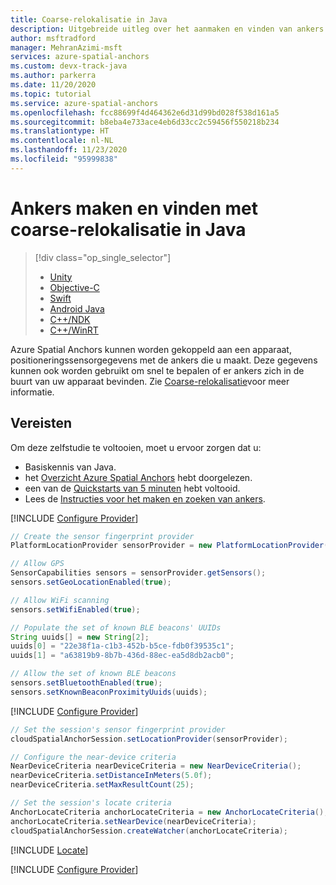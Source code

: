 ```yaml
---
title: Coarse-relokalisatie in Java
description: Uitgebreide uitleg over het aanmaken en vinden van ankers met behulp van coarse-relokalisatie in Java.
author: msftradford
manager: MehranAzimi-msft
services: azure-spatial-anchors
ms.custom: devx-track-java
ms.author: parkerra
ms.date: 11/20/2020
ms.topic: tutorial
ms.service: azure-spatial-anchors
ms.openlocfilehash: fcc88699f4d464362e6d31d99bd028f538d161a5
ms.sourcegitcommit: b8eba4e733ace4eb6d33cc2c59456f550218b234
ms.translationtype: HT
ms.contentlocale: nl-NL
ms.lasthandoff: 11/23/2020
ms.locfileid: "95999838"
---
```

# <a name="how-to-create-and-locate-anchors-using-coarse-relocalization-in-java"></a>Ankers maken en vinden met coarse-relokalisatie in Java

> [!div  class="op_single_selector"]
> * [Unity](set-up-coarse-reloc-unity.md)
> * [Objective-C](set-up-coarse-reloc-objc.md)
> * [Swift](set-up-coarse-reloc-swift.md)
> * [Android Java](set-up-coarse-reloc-java.md)
> * [C++/NDK](set-up-coarse-reloc-cpp-ndk.md)
> * [C++/WinRT](set-up-coarse-reloc-cpp-winrt.md)

Azure Spatial Anchors kunnen worden gekoppeld aan een apparaat, positioneringssensorgegevens met de ankers die u maakt. Deze gegevens kunnen ook worden gebruikt om snel te bepalen of er ankers zich in de buurt van uw apparaat bevinden. Zie [Coarse-relokalisatie](../concepts/coarse-reloc.md)voor meer informatie.

## <a name="prerequisites"></a>Vereisten

Om deze zelfstudie te voltooien, moet u ervoor zorgen dat u:

- Basiskennis van Java.
- het [Overzicht Azure Spatial Anchors](../overview.md) hebt doorgelezen.
- een van de [Quickstarts van 5 minuten](../index.yml) hebt voltooid.
- Lees de [Instructies voor het maken en zoeken van ankers](../create-locate-anchors-overview.md).

[!INCLUDE [Configure Provider](../../../includes/spatial-anchors-set-up-coarse-reloc-configure-provider.md)]

```java
// Create the sensor fingerprint provider
PlatformLocationProvider sensorProvider = new PlatformLocationProvider();

// Allow GPS
SensorCapabilities sensors = sensorProvider.getSensors();
sensors.setGeoLocationEnabled(true);

// Allow WiFi scanning
sensors.setWifiEnabled(true);

// Populate the set of known BLE beacons' UUIDs
String uuids[] = new String[2];
uuids[0] = "22e38f1a-c1b3-452b-b5ce-fdb0f39535c1";
uuids[1] = "a63819b9-8b7b-436d-88ec-ea5d8db2acb0";

// Allow the set of known BLE beacons
sensors.setBluetoothEnabled(true);
sensors.setKnownBeaconProximityUuids(uuids);
```

[!INCLUDE [Configure Provider](../../../includes/spatial-anchors-set-up-coarse-reloc-configure-session.md)]

```java
// Set the session's sensor fingerprint provider
cloudSpatialAnchorSession.setLocationProvider(sensorProvider);

// Configure the near-device criteria
NearDeviceCriteria nearDeviceCriteria = new NearDeviceCriteria();
nearDeviceCriteria.setDistanceInMeters(5.0f);
nearDeviceCriteria.setMaxResultCount(25);

// Set the session's locate criteria
AnchorLocateCriteria anchorLocateCriteria = new AnchorLocateCriteria();
anchorLocateCriteria.setNearDevice(nearDeviceCriteria);
cloudSpatialAnchorSession.createWatcher(anchorLocateCriteria);
```

[!INCLUDE [Locate](../../../includes/spatial-anchors-create-locate-anchors-locating-events.md)]

[!INCLUDE [Configure Provider](../../../includes/spatial-anchors-set-up-coarse-reloc-next-steps.md)]